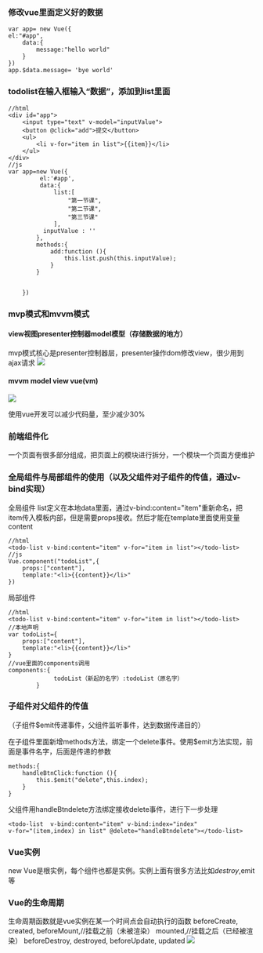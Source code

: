 ### 修改vue里面定义好的数据

	var app= new Vue({
	el:"#app",
		data:{
			message:"hello world"
		}
	})
	app.$data.message= 'bye world'

### todolist在输入框输入“数据”，添加到list里面

    //html
	<div id="app">
	    <input type="text" v-model="inputValue">
	    <button @click="add">提交</button>
	    <ul>
	        <li v-for="item in list">{{item}}</li>
	    </ul>
	</div>
    //js
	var app=new Vue({
	         el:'#app',
	         data:{
	             list:[
	                 "第一节课",
	                 "第二节课",
	                 "第三节课"
	             ],
	          inputValue : ''
	        },
	        methods:{
	            add:function (){
	                this.list.push(this.inputValue);
	            }
	        }
	
	
	    })

### mvp模式和mvvm模式
 #### view视图presenter控制器model模型（存储数据的地方）
 mvp模式核心是presenter控制器层，presenter操作dom修改view，很少用到ajax请求
![](https://i.imgur.com/PyoBUpQ.jpg)
#### mvvm model view vue(vm)
![](https://i.imgur.com/1Mj5wod.jpg)

使用vue开发可以减少代码量，至少减少30%

### 前端组件化
一个页面有很多部分组成，把页面上的模块进行拆分，一个模块一个页面方便维护

### 全局组件与局部组件的使用（以及父组件对子组件的传值，通过v-bind实现）

全局组件
list定义在本地data里面，通过v-bind:content="item"重新命名，把item传入模板内部，但是需要props接收。然后才能在template里面使用变量content


	//html
	<todo-list v-bind:content="item" v-for="item in list"></todo-list>
	//js
    Vue.component("todoList",{
        props:["content"],
        template:"<li>{{content}}</li>"
    })

局部组件

    //html
	<todo-list v-bind:content="item" v-for="item in list"></todo-list>
	//本地声明
	var todoList={
	    props:["content"],
	    template:"<li>{{content}}</li>"
	}
    //vue里面的components调用
	components:{
	             todoList（新起的名字）:todoList（原名字）
	        }

### 子组件对父组件的传值
（子组件$emit传递事件，父组件监听事件，达到数据传递目的）

在子组件里面新增methods方法，绑定一个delete事件。使用$emit方法实现，前面是事件名字，后面是传递的参数

    methods:{
        handleBtnClick:function (){
            this.$emit("delete",this.index);
        }
    }

父组件用handleBtndelete方法绑定接收delete事件，进行下一步处理

 	<todo-list  v-bind:content="item" v-bind:index="index" 
	v-for="(item,index) in list" @delete="handleBtndelete"></todo-list>


### Vue实例
new Vue是根实例，每个组件也都是实例。实例上面有很多方法比如$destroy,$emit等
### Vue的生命周期
生命周期函数就是vue实例在某一个时间点会自动执行的函数
beforeCreate,
created,
beforeMount,//挂载之前（未被渲染）
mounted,//挂载之后（已经被渲染）
beforeDestroy,
destroyed,
beforeUpdate,
updated
![](https://i.imgur.com/TeGabtm.png)